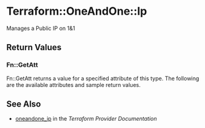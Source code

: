 # Terraform::OneAndOne::Ip

Manages a Public IP on 1&1

## Return Values

### Fn::GetAtt

Fn::GetAtt returns a value for a specified attribute of this type. The following are the available attributes and sample return values.

## See Also

* [oneandone_ip](https://www.terraform.io/docs/providers/oneandone/r/ip.html) in the _Terraform Provider Documentation_